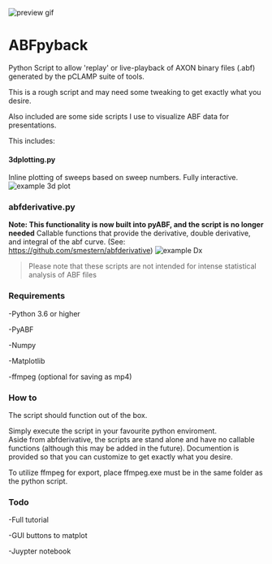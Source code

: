 
![preview gif](https://i.imgur.com/Dhe9oM6.gif "preview gif")
# ABFpyback
Python Script to allow 'replay' or live-playback of AXON binary files (.abf) generated by the pCLAMP suite of tools.

This is a rough script and may need some tweaking to get exactly what you desire.

Also included are some side scripts I use to visualize ABF data for presentations.
  
  This includes:
  #### 3dplotting.py
  Inline plotting of sweeps based on sweep numbers. Fully interactive.  
  ![example 3d plot](https://i.imgur.com/pEoVkDb.png "3d plot")
  ### abfderivative.py
  **Note: This functionality is now built into pyABF, and the script is no longer needed**
  Callable functions that provide the derivative, double derivative, and integral of the abf curve. (See: https://github.com/smestern/abfderivative)
  ![example Dx](https://i.imgur.com/snbPCru.png "example dx")
  
  
>Please note that these scripts are not intended for intense statistical analysis of ABF files

### Requirements
-Python 3.6 or higher

-PyABF

-Numpy

-Matplotlib

-ffmpeg (optional for saving as mp4)

### How to
The script should function out of the box.

Simply execute the script in your favourite python enviroment.  
Aside from abfderivative, the scripts are stand alone and have no callable functions (although this may be added in the future).   Documention is provided so that you can customize to get exactly what you desire.
  
  To utilize ffmpeg for export, place ffmpeg.exe must be in the same folder as the python script. 
  
### Todo
 -Full tutorial
 
 -GUI buttons to matplot
 
 -Juypter notebook
  
